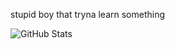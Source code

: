 stupid boy that tryna learn something


![GitHub Stats](https://github-readme-stats.vercel.app/api?username=kla1das&theme=radical)

